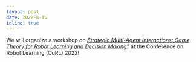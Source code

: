 ```yaml
---
layout: post
date: 2022-8-15
inline: true
---
```


We will organize a workshop on _<a href="https://sites.google.com/view/corl-2022-games-workshop/home?authuser=0"> Strategic Multi-Agent Interactions: Game Theory for Robot Learning and Decision Making"</a>_ at the Conference on Robot Learning (CoRL) 2022!




